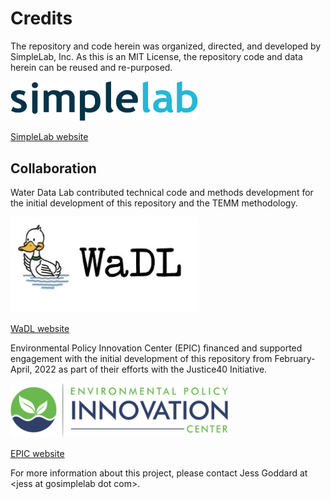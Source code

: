 # Credits

The repository and code herein was organized, directed, and developed by SimpleLab, Inc. As this is an MIT License, the repository code and data herein can be reused and re-purposed.

<img src="img/simplelab_logo.png" width="300">

[SimpleLab website](www.gosimplelab.com)

## Collaboration

Water Data Lab contributed technical code and methods development for the initial development of this repository and the TEMM methodology.

<img src="img/wadl_logo.jpg" width="300">

[WaDL website](https://www.waterdatalab.com/)

Environmental Policy Innovation Center (EPIC) financed and supported engagement with the initial development of this repository from February-April, 2022 as part of their efforts with the Justice40 Initiative.

<img src="img/epic_logo.png" width="348">


[EPIC website](https://www.policyinnovation.org/)

For more information about this project, please contact Jess Goddard at \<jess at gosimplelab dot com\>.
